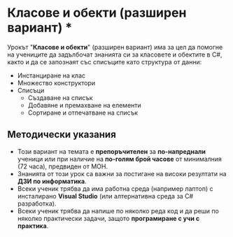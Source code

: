# Класове и обекти (разширен вариант) *

Урокът "**Класове и обекти**" (разширен вариант) има за цел да помогне на учениците да задълбочат знанията си за класовете и обектите в C#, както и да се запознаят със списъците като структура от данни:
 - Инстанциране на клас
 - Множество конструктори
 - Списъци
    - Създаване на списък
    - Добавяне и премахване на елементи
    - Сортиране и отпечатване на списък


## Методически указания
  - Този вариант на темата е **препоръчителен** за **по-напреднали** ученици или при наличие на **по-голям брой часове** от минималния (72 часа), предвиден от МОН.
  - Знанията от този урок са важни за постигане на високи резултати на **ДЗИ по информатика**.
  - Всеки ученик трябва да има работна среда (например лаптоп) с инсталирано **Visual Studio** (или алтернативна среда за C# разработка).
  - Всеки ученик трябва да напише по няколко реда код и да реши по няколко практически задачи, защото **програмиране с учи с практика**.

